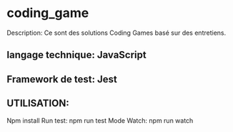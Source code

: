 # coding_game
Description:
Ce sont des solutions Coding Games basé sur des entretiens.
## langage technique: JavaScript
## Framework de test: Jest

## UTILISATION:
Npm install
Run test: npm  run test
Mode Watch: npm run watch 

